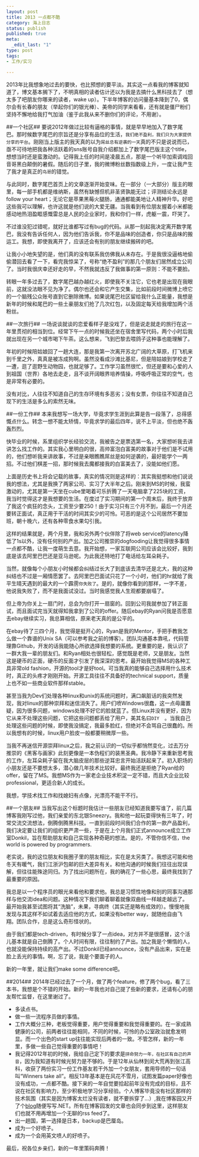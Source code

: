 ```yaml
--- 
layout: post
title: 2013 一点都不酷
category: 海上日志 
status: publish 
published: true
meta: 
  _edit_last: "1"
type: post
tags: 
- 工作/实习

---
```

2013年比我想象地过去的要快，也比预想的要平淡。其实这一点看我的博客就知道了，博文基本搁下了，不明真相的读者估计还以为我是去搞什么黑科技去了（想太多了吧朋友你哪来的读者，wake up）。下半年博客的访问量基本降到了0，偶尔会有长春的朋友（举起你们的银光棒）、美帝的同学来看看，还有就是僵尸粉们坚持不懈地给我打气加油（鉴于此我从来不删你们的评论，不用谢）。

##一个社区##
要说2012年做过比较有逼格的事情，就是早早地加入了数字尾巴。那时候数字尾巴的宗旨还是分享有品位的生活，`我们绝不盈利，我们只为大家提供分享的平台`。刚刚当上版主的我天真的以为`屌丝总有逆袭的一天`真的不只是说说而已，亟不可待地把我各种活跃着的sns账号自我介绍都加上了数字尾巴版主这个title，想想当时还是蛮激动的。记得我上任的时间是凌晨五点，那是一个听毕加索调戏回音哥黑白颠倒的暑假。随后的日子里，我的微博粉丝数指数级上升，一度让我产生了我才是真正的`鸟哥`的错觉。

与此同时，数字尾巴首页上的文章逐渐开始变味。在一部分（一大部分）版主的眼里，每一部手机都是维纳斯，虽然有缺憾但机非圣贤孰能无过；评测结论永远是follow your heart；无论它是苹果黑莓火腿肠，通通都能美地让人精神升华。好吧这些我可以理解，也许这就是他们说的大爱无疆。当我看到有位朋友握着小米都能感动地热泪盈眶感慨雷总是人民的企业家时，我和你们一样，虎躯一震，吓哭了。

不过谁没犯过错呢，就好比谁都写过有bug的代码。从那一刻起我决定离开数字尾巴，我没有告诉任何人，因为他们告诉我，你不是品味的创造者，你只是品味的搬运工。我想，即使我离开了，应该还会有别的朋友继续搬砖的吧。

让我小小地失望的是，他们真的没有联系我仿佛我从未存在。于是我很没逼格地偷偷潜回去看了一下，看完我惊呆了，号称“绝不盈利”的那几个朋友们居然成立公司了。当时我很庆幸还好走的早，不然我就违反了我做事的第一原则：不能不要脸。

转眼一年多过去了，数字尾巴越办越红火，即使我不关注它，它也老是出现在我眼前，这就没法眼不见为净了。偶尔也还会和它产生交集，比如前段时间微博上喷它的一个脑残公众账号直到它删除微博。如果说尾巴社区留给我什么正能量，我想是新年的时候和尾巴的一些土豪朋友们抢了几次红包，以及固定每天给我增加两个活粉丝。

##一次旅行##
一场说谈就谈的恋爱看样子是没戏了，但是说走就走的旅行在这一年里贯彻的相当到位。经常下午一点的时候我还坐在宿舍里写代码，两个小时后我就出现在另一个城市喝下午茶。这么想来，飞到巴黎去喂鸽子这种事也能理解了。

年初的时候陪姑娘回了一趟大连，那是我第一次离开苏北广阔的大草原，打飞机来到千里之外，真真是被冻成狗啊。虽然没看成沙滩比基尼，但是陪姑娘到学校走了一遭，逛了逛野生动物园，也就足够了。工作学习虽然很忙，但还是要和心爱的人到祖国（世界）各地去走走，且不谈开阔眼界培养情操，呼吸呼吸正常的空气，也是非常有必要的。

没有对比，人往往不知道自己的生存环境有多恶劣；没有女票，你往往不知道自己现下的生活是多么的索然无味。

##一份工作##
本来我想写一场大学，毕竟求学生涯到此算是告一段落了，总得感慨点什么。转念一想不能太矫情，毕竟求学的最后四年，说不上平淡，但也绝不轰轰烈烈。

快毕业的时候，系里组织学长经验交流，我被告之是票选第一名，大家想听我去讲讲怎么找工作的。其实我心里明白的很，高帅富泡白富美的故事对于他们是不试用的，他们想听我来讲故事，不过是亲眼瞧瞧屌丝是如何逆袭的，最好能学个一两招。不过他们棋差一招，那时候我去魔都接我的白富美去了，没能如他们愿。

上面是历史书上将会记载的故事，真实的情况则是这样的：其实我挺想和他们说说我的想法，尤其是我换了两家公司、实习了大半年之后。刚来到MS的时候，我蛮激动的，尤其是第一天坐在cube里喝着可乐折腾了一天电脑拿了225块的工资，我当时觉得这才是我想要的生活。在度过了实习期间的第一个周末后，我终于放弃了我这个疯狂的念头，工资至少要250！由于实习只有三个月不到，最后一个月还要转正面试，真正用于干活的时间其实少的可怜。可恶的是这个公司居然不要加班，朝十晚六，还有各种零食水果勾引我。

这样的结果就是，两个月里，我和另外两个伙伴除了将web service的latency降低了1s以外，没有任何别的产出。加之公司推崇的dogfooding让我觉得很多事情一点都不酷，让我一度萌生去意。我开始想，一家互联网公司应该会比较好，我到底是该去阿里巴巴还是亚马逊呢。为此我还特地打了电话给左耳朵耗子。

当然，就像每个小朋友小时候都会纠结过长大了到底该去清华还是北大，我的这种纠结也不过是一厢情愿罢了。去阿里巴巴面试只花了一个小时，他们的hr就给了我平生晴天遇到的最大的一个霹雳`你失败了`。是的，就像你看到的那样，一字不差，他说我失败了，而不是我面试没过。当时我感觉我人生观都要崩塌了。

但上帝为你关上一扇门时，总会为你打开一扇窗的。回到公司我就参加了转正面试，而且面试完当天就得知我拿到了公司的offer。随后ebay的Ryan问我是否愿意去ebay继续实习，我总算相信，原来老天真的是公平的。

在ebay待了三四个月，我觉得是挺开心的，Ryan是我的Mentor，手把手教我怎么做一个靠谱的Unix SA（可以参考我之前的博客）。团队沟通基本靠吼，代码管理靠Github，开发的话我能随心所欲选择我想要的系统。更重要的是，我认识了一群大我一辈的朋友们。和Ryan相处也很轻松，感觉既是老师，又是朋友。当然这是硬币的正面，硬币的反面才引发了我深深的思考。最开始我觉得MS的各种工具非常old fashion，开源的tool才是好tool。可当我真的能够自己选择用什么技术时，真正的头疼才刚刚开始。开源工具往往不具备好的technical support，质量上也不如一些商业软件那样stable。

甚至当我为Dev们处理各种linux和unix的系统问题时，满口飙脏话的我突然发现，我对linux的那种崇拜和迷信消失了。用户们喷Windows很蠢，这一点毋庸置疑，因为很多问题，windows处理不好它的脸就蓝了。但Linux并没有更好，因为它从来不处理这些问题，它把这些问题都丢给了用户，美其名曰`DIY	`。当我自己处理这些问题的时候，即使我没搞定，我最多脸红，但绝对不会骂自己很蠢的。所以我想有的时候，linux用户脸皮一般都要稍微厚一些。

当我不再迷信开源崇拜linux之后，我之前认识的一切似乎都悄然变化，过去万分推崇的《黑客与画家》此刻更像是一本伪程们的装黑圣典。我冷静下来重新思考我的工作，左耳朵耗子留在我大脑皮层的那些逆耳忠言开始活跃起来了。初入职场的小朋友还是不要想太多，潜心做几年技术比较好。最终我还是拒绝了Ryan给的offer，留在了MS。我想MS作为一家老企业技术积淀一定不错，而且大企业比较professional，更适合新人的成长。

我想，学技术找工作和找媳妇有点像，光漂亮不能干不行。

##一个朋友##
当我写出这个标题时我估计一些朋友已经知道我要写谁了，前几篇博客我刚写过他，我们亲爱的东北银Sneezry。我和他一起玩耍得快有三年了，时常交流交流想法，倒腾倒腾黑科技。一直到前段时间我们合作的第一款产品盈利，我们决定要让我们的组织更严肃一些，于是在上个月我们正式announce成立工作室Donkil，旨在帮助朋友和自己实现各种奇葩的想法。是的，不管你信不信，the world is powered by programmers.

老实说，我的这位朋友和我圈子里的朋友相比，实在是太另类了。我想这可能和他冬天有暖气，我们江浙沪包邮的巨大差异有关。和他沟通的时候我们往往出现误解，但往往能殊途同归。为了找出问题所在，我的确花了一些心思，最终我找到了最重要的原因。

我总是以一个程序员的眼光来看他和要求他。我总是习惯性地像和别的同事沟通那样与他交流idea和问题。这种情况下我们聊着聊着就像双曲线一样越走越远了。最开始我甚至试图将其“洗脑”，未果，寻病终（其实还是略有成效的）。慢慢地我发现与其这样不如试着去适应他的方式，如果没有better way，就随他自由飞翔。团队合作，总是这么奇形怪状的。

由于我们都是tech-driven，有时候分享了一点idea，对方并不是很感冒，这个活儿基本就是自己倒腾了。个人时间有限，往往制约了产出。加之我是个懒惰的人，也就没能保持持续的高产出。不过Donkil已经announce，没有产品出来，实在是脸上丢光的事情。啊，忘了说，我是个要面子的人。

新的一年里，就让我们make some difference吧。

##2014##
2014年已经过去了一个月，做了两个feature，修了两个bug，看了三本书，我想是个不错的开始。新的一年我也对自己提了些新的要求，还请有心的朋友帮忙监督，在这里谢过了。

* 多读点书。
* 做一些一流程序员做的事情。
* 工作大概分三种，老板觉得重要，用户觉得重要和我觉得重要的。在一家成熟健康的公司，前两者往往能相同，不同的时候，可怜的办公室政治就愈发明显。而一个出色的start up往往能实现后两者的一致。不管怎样，新的一年里，多做一些自己觉得重要的事情吧！
* 我记得2012年初的时候，我给自己定下的要求是`拼命努力一年，在社区有自己的声音`，因为我知道有时候光努力是不够的。于是12年从仙林到闵大荒再到张江高科，收获了两份实习一份工作基友若干外加一个女朋友，套用导师的一句话叫“Winners take all”。相反13年基本是在风花不雪月，试图发篇paper好像也没有成功，一点都不酷。接下来的一年自觉要拾起前年没有完成的目标，且不说在社区有影响力，至少积极地学习分享经验。个人博客毕竟没有社区那样的技术氛围（其实是因为博客太烂没有读者，就不要拆穿了...）,我在博客园又开了个[blog](http://www.cnblogs.com/rebornix/)随便写写.NET。所有在博客园发的文章也会同步到这里，这样朋友们也就不用再增加一个无聊的rss feed了。
* 出一趟国，第一选择是日本，backup是巴厘岛。
* 成为一个好喷子。
* 成为一个会用英文喷人的好喷子。


最后，祝各位乡亲们，新的一年里策码奔腾！


